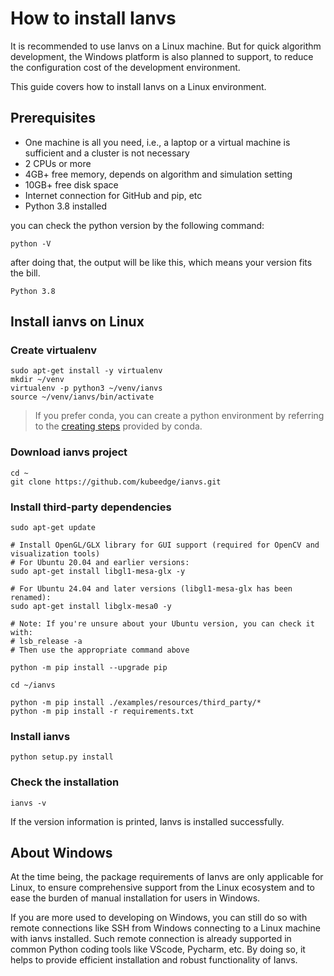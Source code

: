 # How to install Ianvs

It is recommended to use Ianvs on a Linux machine. But for quick algorithm development, the Windows platform is also planned to support, to reduce the configuration cost of the development environment.  

This guide covers how to install Ianvs on a Linux environment.

## Prerequisites
- One machine is all you need, i.e., a laptop or a virtual machine is sufficient and a cluster is not necessary
- 2 CPUs or more
- 4GB+ free memory, depends on algorithm and simulation setting
- 10GB+ free disk space
- Internet connection for GitHub and pip, etc
- Python 3.8 installed

you can check the python version by the following command:
```
python -V
```
after doing that, the output will be like this, which means your version fits the bill.
```
Python 3.8
```

## Install ianvs on Linux


### Create virtualenv
```shell
sudo apt-get install -y virtualenv
mkdir ~/venv 
virtualenv -p python3 ~/venv/ianvs
source ~/venv/ianvs/bin/activate
```

> If you prefer conda, you can create a python environment by referring to the [creating steps](https://docs.conda.io/projects/conda/en/latest/user-guide/tasks/manage-environments.html#creating-an-environment-with-commands) provided by conda. 

### Download ianvs project
```
cd ~
git clone https://github.com/kubeedge/ianvs.git 
```

### Install third-party dependencies
```
sudo apt-get update

# Install OpenGL/GLX library for GUI support (required for OpenCV and visualization tools)
# For Ubuntu 20.04 and earlier versions:
sudo apt-get install libgl1-mesa-glx -y

# For Ubuntu 24.04 and later versions (libgl1-mesa-glx has been renamed):
sudo apt-get install libglx-mesa0 -y

# Note: If you're unsure about your Ubuntu version, you can check it with:
# lsb_release -a
# Then use the appropriate command above

python -m pip install --upgrade pip

cd ~/ianvs

python -m pip install ./examples/resources/third_party/*
python -m pip install -r requirements.txt
```

### Install ianvs 
```
python setup.py install  
```

### Check the installation
```shell
ianvs -v
```
If the version information is printed, Ianvs is installed successfully. 




## About Windows

At the time being, the package requirements of Ianvs are only applicable for Linux, to ensure comprehensive support from the Linux ecosystem and to ease the burden of manual installation for users in Windows.

If you are more used to developing on Windows, you can still do so with remote connections like SSH from Windows connecting to a Linux machine with ianvs installed. Such remote connection is already supported in common Python coding tools like VScode, Pycharm, etc. By doing so, it helps to provide efficient installation and robust functionality of Ianvs.